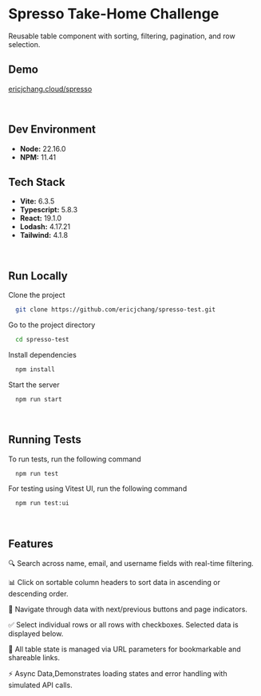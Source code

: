 # Spresso Take-Home Challenge

Reusable table component with sorting, filtering, pagination, and row selection.

## Demo

[ericjchang.cloud/spresso](https://ericjchang.cloud/spresso/)

<br/>

## Dev Environment

- **Node:** 22.16.0
- **NPM:** 11.41

## Tech Stack

- **Vite:** 6.3.5
- **Typescript:** 5.8.3
- **React:** 19.1.0
- **Lodash:** 4.17.21
- **Tailwind:** 4.1.8

<br/>

## Run Locally

Clone the project

```bash
  git clone https://github.com/ericjchang/spresso-test.git
```

Go to the project directory

```bash
  cd spresso-test
```

Install dependencies

```bash
  npm install
```

Start the server

```bash
  npm run start
```

<br/>

## Running Tests

To run tests, run the following command

```bash
  npm run test
```

For testing using Vitest UI, run the following command

```bash
  npm run test:ui
```

<br/>

## Features

🔍 Search across name, email, and username fields with real-time filtering.

📊 Click on sortable column headers to sort data in ascending or descending order.

📄 Navigate through data with next/previous buttons and page indicators.

✅ Select individual rows or all rows with checkboxes. Selected data is displayed below.

🔗 All table state is managed via URL parameters for bookmarkable and shareable links.

⚡ Async Data,Demonstrates loading states and error handling with simulated API calls.
